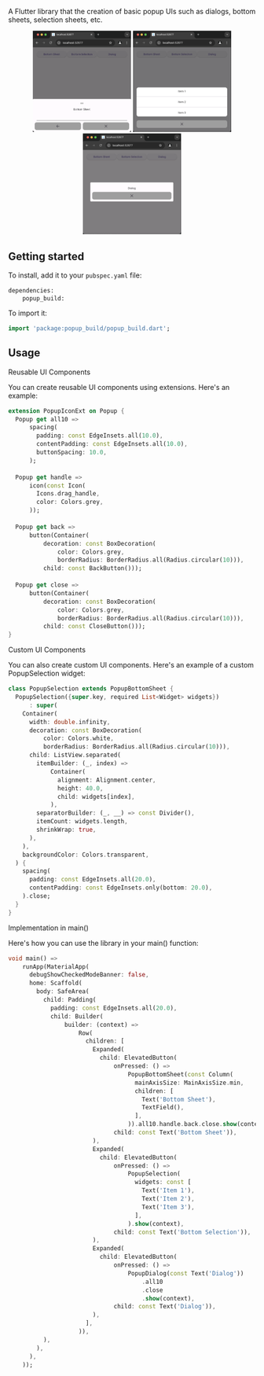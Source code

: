 A Flutter library that the creation of basic popup UIs such as dialogs, bottom sheets, selection sheets, etc.

<div style="text-align: center;"> <img src="https://raw.githubusercontent.com/hunghv-dev/popup_build/develop/doc/popup_build_1.png" alt="Popup Build Example 1" width="200" height="auto" /> <img src="https://raw.githubusercontent.com/hunghv-dev/popup_build/develop/doc/popup_build_2.png" alt="Popup Build Example 2" width="200" height="auto" /> <img src="https://raw.githubusercontent.com/hunghv-dev/popup_build/develop/doc/popup_build_3.png" alt="Popup Build Example 3" width="200" height="auto" /> </div>

## Getting started

To install, add it to your `pubspec.yaml` file:

```
dependencies:
    popup_build:
```

To import it:

```dart
import 'package:popup_build/popup_build.dart';
```

## Usage

Reusable UI Components

You can create reusable UI components using extensions. Here's an example:

```dart
extension PopupIconExt on Popup {
  Popup get all10 =>
      spacing(
        padding: const EdgeInsets.all(10.0),
        contentPadding: const EdgeInsets.all(10.0),
        buttonSpacing: 10.0,
      );

  Popup get handle =>
      icon(const Icon(
        Icons.drag_handle,
        color: Colors.grey,
      ));

  Popup get back =>
      button(Container(
          decoration: const BoxDecoration(
              color: Colors.grey,
              borderRadius: BorderRadius.all(Radius.circular(10))),
          child: const BackButton()));

  Popup get close =>
      button(Container(
          decoration: const BoxDecoration(
              color: Colors.grey,
              borderRadius: BorderRadius.all(Radius.circular(10))),
          child: const CloseButton()));
}
```

Custom UI Components

You can also create custom UI components. Here's an example of a custom PopupSelection widget:

```dart
class PopupSelection extends PopupBottomSheet {
  PopupSelection({super.key, required List<Widget> widgets})
      : super(
    Container(
      width: double.infinity,
      decoration: const BoxDecoration(
          color: Colors.white,
          borderRadius: BorderRadius.all(Radius.circular(10))),
      child: ListView.separated(
        itemBuilder: (_, index) =>
            Container(
              alignment: Alignment.center,
              height: 40.0,
              child: widgets[index],
            ),
        separatorBuilder: (_, __) => const Divider(),
        itemCount: widgets.length,
        shrinkWrap: true,
      ),
    ),
    backgroundColor: Colors.transparent,
  ) {
    spacing(
      padding: const EdgeInsets.all(20.0),
      contentPadding: const EdgeInsets.only(bottom: 20.0),
    ).close;
  }
}
```

Implementation in main()

Here's how you can use the library in your main() function:

```dart
void main() =>
    runApp(MaterialApp(
      debugShowCheckedModeBanner: false,
      home: Scaffold(
        body: SafeArea(
          child: Padding(
            padding: const EdgeInsets.all(20.0),
            child: Builder(
                builder: (context) =>
                    Row(
                      children: [
                        Expanded(
                          child: ElevatedButton(
                              onPressed: () =>
                                  PopupBottomSheet(const Column(
                                    mainAxisSize: MainAxisSize.min,
                                    children: [
                                      Text('Bottom Sheet'),
                                      TextField(),
                                    ],
                                  )).all10.handle.back.close.show(context),
                              child: const Text('Bottom Sheet')),
                        ),
                        Expanded(
                          child: ElevatedButton(
                              onPressed: () =>
                                  PopupSelection(
                                    widgets: const [
                                      Text('Item 1'),
                                      Text('Item 2'),
                                      Text('Item 3'),
                                    ],
                                  ).show(context),
                              child: const Text('Bottom Selection')),
                        ),
                        Expanded(
                          child: ElevatedButton(
                              onPressed: () =>
                                  PopupDialog(const Text('Dialog'))
                                      .all10
                                      .close
                                      .show(context),
                              child: const Text('Dialog')),
                        ),
                      ],
                    )),
          ),
        ),
      ),
    ));
```